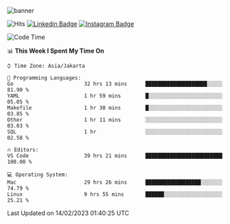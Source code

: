 ![banner](https://readme-typing-svg.herokuapp.com/?lines=Hello,+There!+👋;This+is+ryanbekhen....;Nice+to+meet+you!&center=false)

![Hits](https://hits.seeyoufarm.com/api/count/incr/badge.svg?url=https%3A%2F%2Fgithub.com%2Fryanbekhen%2Fhit-counter&count_bg=%2379C83D&title_bg=%23555555&icon=github.svg&icon_color=%23E7E7E7&title=Provile+views&edge_flat=true)
[![Linkedin Badge](https://img.shields.io/badge/-LinkedIn-0e76a8?style=flat-square&logo=Linkedin&logoColor=white)](https://linkedin.com/in/ryanbekhen)
[![Instagram Badge](https://img.shields.io/badge/-Instagram-e4405f?style=flat-square&logo=Instagram&logoColor=white)](https://instagram.com/ryanbekhen.dev/)

<!--START_SECTION:waka-->
![Code Time](http://img.shields.io/badge/Code%20Time-31%20hrs%207%20mins-blue)

📊 **This Week I Spent My Time On** 

```text
⌚︎ Time Zone: Asia/Jakarta

💬 Programming Languages: 
Go                       32 hrs 13 mins      ████████████████████░░░░░   81.90 % 
YAML                     1 hr 59 mins        █░░░░░░░░░░░░░░░░░░░░░░░░   05.05 % 
Makefile                 1 hr 30 mins        █░░░░░░░░░░░░░░░░░░░░░░░░   03.85 % 
Other                    1 hr 11 mins        ░░░░░░░░░░░░░░░░░░░░░░░░░   03.03 % 
SQL                      1 hr                ░░░░░░░░░░░░░░░░░░░░░░░░░   02.58 % 

🔥 Editors: 
VS Code                  39 hrs 21 mins      █████████████████████████   100.00 % 

💻 Operating System: 
Mac                      29 hrs 26 mins      ██████████████████░░░░░░░   74.79 % 
Linux                    9 hrs 55 mins       ██████░░░░░░░░░░░░░░░░░░░   25.21 % 

```


 Last Updated on 14/02/2023 01:40:25 UTC
<!--END_SECTION:waka-->
